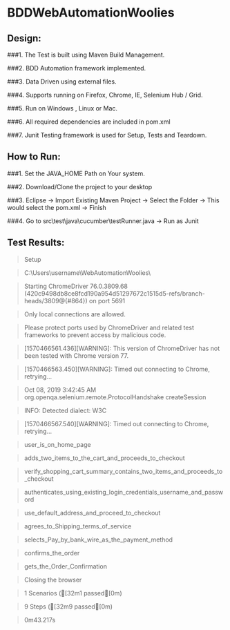 # BDDWebAutomationWoolies


## Design:

###1. The Test is built using Maven Build Management.

###2. BDD Automation framework implemented.

###3. Data Driven using external files.

###4. Supports running on Firefox, Chrome, IE, Selenium Hub / Grid.

###5. Run on Windows , Linux or Mac.

###6. All required dependencies are included in pom.xml

###7. Junit Testing framework is used for Setup, Tests and Teardown.



## How to Run:

###1. Set the JAVA_HOME Path on Your system.

###2. Download/Clone the project to your desktop

###3. Eclipse -> Import Existing Maven Project -> Select the Folder -> This would select the pom.xml -> Finish

###4. Go to src\test\java\cucumber\testRunner.java -> Run as Junit 


## Test Results:

>Setup

>C:\Users\username\WebAutomationWoolies\

>Starting ChromeDriver 76.0.3809.68 (420c9498db8ce8fcd190a954d51297672c1515d5-refs/branch-heads/3809@{#864}) on port 5691

>Only local connections are allowed.

>Please protect ports used by ChromeDriver and related test frameworks to prevent access by malicious code.

>[1570466561.436][WARNING]: This version of ChromeDriver has not been tested with Chrome version 77.

>[1570466563.450][WARNING]: Timed out connecting to Chrome, retrying...

>Oct 08, 2019 3:42:45 AM org.openqa.selenium.remote.ProtocolHandshake createSession

>INFO: Detected dialect: W3C

>[1570466567.540][WARNING]: Timed out connecting to Chrome, retrying...

>user_is_on_home_page

>adds_two_items_to_the_cart_and_proceeds_to_checkout

>verify_shopping_cart_summary_contains_two_items_and_proceeds_to_checkout

>authenticates_using_existing_login_credentials_username_and_password

>use_default_address_and_proceed_to_checkout

>agrees_to_Shipping_terms_of_service

>selects_Pay_by_bank_wire_as_the_payment_method

>confirms_the_order

>gets_the_Order_Confirmation

>Closing the browser

>1 Scenarios ([32m1 passed[0m)

>9 Steps ([32m9 passed[0m)

>0m43.217s
